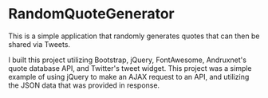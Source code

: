 # RandomQuoteGenerator
This is a simple application that randomly generates quotes that can then be shared via Tweets.

I built this project utilizing Bootstrap, jQuery, FontAwesome, Andruxnet's quote database API, and Twitter's tweet widget. This project was a simple example of using jQuery to make an AJAX request to an API, and utilizing the JSON data that was provided in response. 


